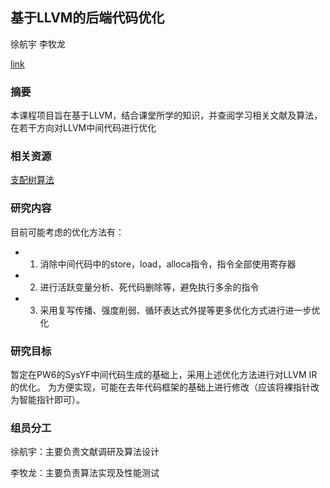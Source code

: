 ## 基于LLVM的后端代码优化

徐航宇 李牧龙

[link](https://github.com/liml0324/2023fall-CS-teamworks)

### 摘要

本课程项目旨在基于LLVM，结合课堂所学的知识，并查阅学习相关文献及算法，在若干方向对LLVM中间代码进行优化

### 相关资源

[支配树算法](https://www.cs.tufts.edu/comp/150FP/archive/keith-cooper/dom14.pdf)

### 研究内容

目前可能考虑的优化方法有：

- 1. 消除中间代码中的store，load，alloca指令，指令全部使用寄存器
- 2. 进行活跃变量分析、死代码删除等，避免执行多余的指令
- 3. 采用复写传播、强度削弱、循环表达式外提等更多优化方式进行进一步优化

### 研究目标

暂定在PW6的SysYF中间代码生成的基础上，采用上述优化方法进行对LLVM IR的优化。
为方便实现，可能在去年代码框架的基础上进行修改（应该将裸指针改为智能指针即可）。

### 组员分工

徐航宇：主要负责文献调研及算法设计

李牧龙：主要负责算法实现及性能测试